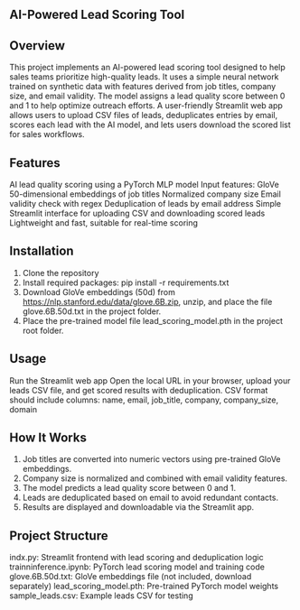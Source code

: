 ## AI-Powered Lead Scoring Tool

## Overview
This project implements an AI-powered lead scoring tool designed to help sales teams prioritize high-quality leads. It uses a simple neural network trained on synthetic data with features derived from job titles, company size, and email validity. The model assigns a lead quality score between 0 and 1 to help optimize outreach efforts.
A user-friendly Streamlit web app allows users to upload CSV files of leads, deduplicates entries by email, scores each lead with the AI model, and lets users download the scored list for sales workflows.

## Features
AI lead quality scoring using a PyTorch MLP model
Input features:
  GloVe 50-dimensional embeddings of job titles
  Normalized company size
  Email validity check with regex
Deduplication of leads by email address
Simple Streamlit interface for uploading CSV and downloading scored leads
Lightweight and fast, suitable for real-time scoring

## Installation
1.	Clone the repository
2.	Install required packages:
pip install -r requirements.txt
3.	Download GloVe embeddings (50d) from https://nlp.stanford.edu/data/glove.6B.zip, unzip, and place the file glove.6B.50d.txt in the project folder.
4.	Place the pre-trained model file lead_scoring_model.pth in the project root folder.

## Usage
Run the Streamlit web app
Open the local URL in your browser, upload your leads CSV file, and get scored results with deduplication.
CSV format should include columns:
  name, email, job_title, company, company_size, domain

## How It Works
1.	Job titles are converted into numeric vectors using pre-trained GloVe embeddings.
2.	Company size is normalized and combined with email validity features.
3.	The model predicts a lead quality score between 0 and 1.
4.	Leads are deduplicated based on email to avoid redundant contacts.
5.	Results are displayed and downloadable via the Streamlit app.

## Project Structure
indx.py: Streamlit frontend with lead scoring and deduplication logic
trainninference.ipynb: PyTorch lead scoring model and training code
glove.6B.50d.txt: GloVe embeddings file (not included, download separately)
lead_scoring_model.pth: Pre-trained PyTorch model weights
sample_leads.csv: Example leads CSV for testing
